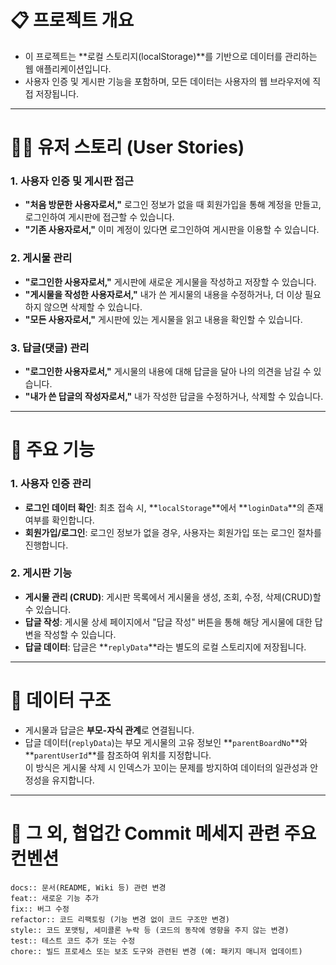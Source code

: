 # 📋 프로젝트 개요

* 이 프로젝트는 **로컬 스토리지(localStorage)**를 기반으로 데이터를 관리하는 웹 애플리케이션입니다. 
* 사용자 인증 및 게시판 기능을 포함하며, 모든 데이터는 사용자의 웹 브라우저에 직접 저장됩니다.


---

# 👨‍💻 유저 스토리 (User Stories)

### 1. 사용자 인증 및 게시판 접근

* **"처음 방문한 사용자로서,"** 로그인 정보가 없을 때 회원가입을 통해 계정을 만들고, 로그인하여 게시판에 접근할 수 있습니다.
* **"기존 사용자로서,"** 이미 계정이 있다면 로그인하여 게시판을 이용할 수 있습니다.

### 2. 게시물 관리

* **"로그인한 사용자로서,"** 게시판에 새로운 게시물을 작성하고 저장할 수 있습니다.
* **"게시물을 작성한 사용자로서,"** 내가 쓴 게시물의 내용을 수정하거나, 더 이상 필요하지 않으면 삭제할 수 있습니다.
* **"모든 사용자로서,"** 게시판에 있는 게시물을 읽고 내용을 확인할 수 있습니다.

### 3. 답글(댓글) 관리

* **"로그인한 사용자로서,"** 게시물의 내용에 대해 답글을 달아 나의 의견을 남길 수 있습니다.
* **"내가 쓴 답글의 작성자로서,"** 내가 작성한 답글을 수정하거나, 삭제할 수 있습니다.


---

# 🔑 주요 기능

### 1. 사용자 인증 관리

* **로그인 데이터 확인**: 최초 접속 시, **`localStorage`**에서 **`loginData`**의 존재 여부를 확인합니다.
* **회원가입/로그인**: 로그인 정보가 없을 경우, 사용자는 회원가입 또는 로그인 절차를 진행합니다.

### 2. 게시판 기능

* **게시물 관리 (CRUD)**: 게시판 목록에서 게시물을 생성, 조회, 수정, 삭제(CRUD)할 수 있습니다.
* **답글 작성**: 게시물 상세 페이지에서 "답글 작성" 버튼을 통해 해당 게시물에 대한 답변을 작성할 수 있습니다.
* **답글 데이터**: 답글은 **`replyData`**라는 별도의 로컬 스토리지에 저장됩니다.


---

# 🔗 데이터 구조

* 게시물과 답글은 **부모-자식 관계**로 연결됩니다. 
* 답글 데이터(`replyData`)는 부모 게시물의 고유 정보인 **`parentBoardNo`**와 **`parentUserId`**를 참조하여 위치를 지정합니다.  
이 방식은 게시물 삭제 시 인덱스가 꼬이는 문제를 방지하여 데이터의 일관성과 안정성을 유지합니다.


---

# 📝 그 외, 협업간 Commit 메세지 관련 주요 컨벤션


```
docs:: 문서(README, Wiki 등) 관련 변경
feat:: 새로운 기능 추가
fix:: 버그 수정
refactor:: 코드 리팩토링 (기능 변경 없이 코드 구조만 변경)
style:: 코드 포맷팅, 세미콜론 누락 등 (코드의 동작에 영향을 주지 않는 변경)
test:: 테스트 코드 추가 또는 수정
chore:: 빌드 프로세스 또는 보조 도구와 관련된 변경 (예: 패키지 매니저 업데이트)
```
